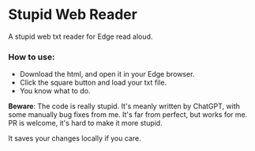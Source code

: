 # Stupid Web Reader
A stupid web txt reader for Edge read aloud.

### How to use:
* Download the html, and open it in your Edge browser.
* Click the square button and load your txt file.
* You know what to do.

**Beware**: 
The code is really stupid. It's meanly written by ChatGPT, with some manually bug fixes from me. It's far from perfect, but works for me.
PR is welcome, it's hard to make it more stupid.

It saves your changes locally if you care.


